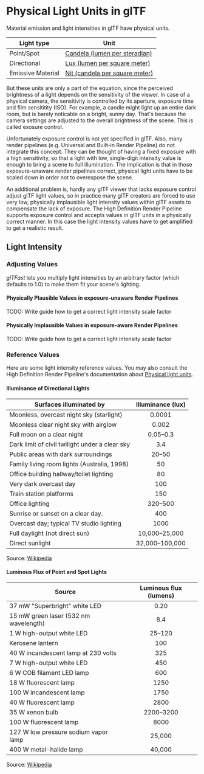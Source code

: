 # Physical Light Units in glTF

Material emission and light intensities in glTF have physical units.

| Light type        | Unit                                  | 
|-------------------| ------------------------------------- |
| Point/Spot        | [Candela (lumen per steradian)][cd]   |
| Directional       | [Lux (lumen per square meter)][lx]    |
| Emissive Material | [Nit (candela per square meter)][nit] |

But these units are only a part of the equation, since the perceived brightness of a light depends on the sensitivity of the viewer. In case of a physical camera, the sensitivity is controlled by its aperture, exposure time and film sensititity (ISO). For example, a candle might light up an entire dark room, but is barely noticable on a bright, sunny day. That's because the camera settings are adjusted to the overall brightness of the scene. This is called exosure control.

Unfortunately exposure control is not yet specified in glTF. Also, many render pipelines (e.g. Universal and Built-in Render Pipeline) do not integrate this concept. They can be thought of having a fixed exposure with a high sensitivity, so that a light with low, single-digit intensity value is enough to bring a scene to full illumination. The implication is that in those exposure-unaware render pipelines correct, physical light units have to be scaled down in order not to overexpose the scene.

An additional problem is, hardly any glTF viewer that lacks exposure control adjust glTF light values, so in practice many glTF creators are forced to use very low, physically implausible light intensity values within glTF assets to compensate the lack of exposure. The High Definition Render Pipeline supports exposure control and accepts values in glTF units in a physically correct manner. In this case the light intensity values have to get amplified to get a realistic result.

## Light Intensity

### Adjusting Values

*glTFast* lets you multiply light intensities by an arbitrary factor (which defaults to 1.0) to make them fit your scene's lighting.

#### Physically Plausible Values in exposure-unaware Render Pipelines

TODO: Write guide how to get a correct light intensity scale factor

#### Physically Implausible Values in exposure-aware Render Pipelines

TODO: Write guide how to get a correct light intensity scale factor

### Reference Values

Here are some light intensity reference values. You may also consult the High Definition Render Pipeline's documentation about [Physical light units][hdrp-plu].

#### Illuminance of Directional Lights

| Surfaces illuminated by                        | Illuminance (lux) |
|------------------------------------------------|:-----------------:|
| Moonless, overcast night sky (starlight)       | 0.0001            |
| Moonless clear night sky with airglow          | 0.002             |
| Full moon on a clear night                     | 0.05–0.3          |
| Dark limit of civil twilight under a clear sky | 3.4               |
| Public areas with dark surroundings            | 20–50             |
| Family living room lights (Australia, 1998)    | 50                |
| Office building hallway/toilet lighting        | 80                |
| Very dark overcast day                         | 100               |
| Train station platforms                        | 150               |
| Office lighting                                | 320–500           |
| Sunrise or sunset on a clear day.              | 400               |
| Overcast day; typical TV studio lighting       | 1000              |
| Full daylight (not direct sun)                 | 10,000–25,000     |
| Direct sunlight                                | 32,000–100,000    |

Source: [Wikipedia][lux-illuminance]

#### Luminous Flux of Point and Spot Lights

| Source                                | Luminous flux (lumens)  |
|---------------------------------------|:-----------------------:|
| 37 mW "Superbright" white LED         | 0.20                    |
| 15 mW green laser (532 nm wavelength) | 8.4                     |
| 1 W high-output white LED             | 25–120                  |
| Kerosene lantern                      | 100                     |
| 40 W incandescent lamp at 230 volts   | 325                     |
| 7 W high-output white LED             | 450                     |
| 6 W COB filament LED lamp             | 600                     |
| 18 W fluorescent lamp                 | 1250                    |
| 100 W incandescent lamp               | 1750                    |
| 40 W fluorescent lamp                 | 2800                    |
| 35 W xenon bulb                       | 2200–3200               |
| 100 W fluorescent lamp                | 8000                    |
| 127 W low pressure sodium vapor lamp  | 25,000                  |
| 400 W metal-halide lamp               | 40,000                  |

Source: [Wikipedia][lum-flux]

[cd]: https://en.wikipedia.org/wiki/Candela
[hdrp-plu]: https://docs.unity3d.com/Packages/com.unity.render-pipelines.high-definition@13.1/manual/Physical-Light-Units.html
[lx]: https://en.wikipedia.org/wiki/Lux
[lux-illuminance]: https://en.wikipedia.org/wiki/Lux#Illuminance
[lum-flux]: https://en.wikipedia.org/wiki/Luminous_flux#Examples
[nit]: https://en.wikipedia.org/wiki/Candela_per_square_metre
